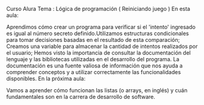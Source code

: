 Curso Alura Tema : Lógica de programación ( Reiniciando juego )
En esta aula:

Aprendimos cómo crear un programa para verificar si el 'intento' ingresado es igual al número secreto definido.Utilizamos estructuras condicionales para tomar decisiones basadas en el resultado de esta comparación;
Creamos una variable para almacenar la cantidad de intentos realizados por el usuario;
Hemos visto la importancia de consultar la documentación del lenguaje y las bibliotecas utilizadas en el desarrollo del programa. La documentación es una fuente valiosa de información que nos ayuda a comprender conceptos y a utilizar correctamente las funcionalidades disponibles.
En la próxima aula:

Vamos a aprender cómo funcionan las listas (o arrays, en inglés) y cuán fundamentales son en la carrera de desarrollo de software.
